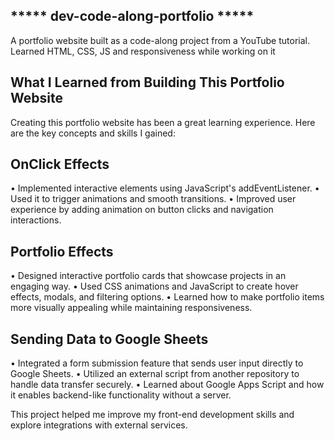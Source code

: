 ## ***** dev-code-along-portfolio *****
A portfolio website built as a code-along project from a YouTube tutorial. Learned HTML, CSS, JS and responsiveness while working on it

## What I Learned from Building This Portfolio Website
Creating this portfolio website has been a great learning experience. Here are the key concepts and skills I gained:

## OnClick Effects
•	Implemented interactive elements using JavaScript's addEventListener.
•	Used it to trigger animations and smooth transitions.
•	Improved user experience by adding animation on button clicks and navigation interactions.

## Portfolio Effects
•	Designed interactive portfolio cards that showcase projects in an engaging way.
•	Used CSS animations and JavaScript to create hover effects, modals, and filtering options.
•	Learned how to make portfolio items more visually appealing while maintaining responsiveness.

## Sending Data to Google Sheets
•	Integrated a form submission feature that sends user input directly to Google Sheets.
•	Utilized an external script from another repository to handle data transfer securely.
•	Learned about Google Apps Script and how it enables backend-like functionality without a server.

This project helped me improve my front-end development skills and explore integrations with external services.


